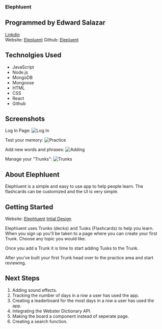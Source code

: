 ### Elephluent 


## Programmed by Edward Salazar
[Linkdin](https://www.linkedin.com/in/edward-salazar-1744228b/)  
Website: [Elepluent](https://elephluent.herokuapp.com//)
Github: [Elepluent](https://github.com/EdASalazar/mindpalace)

## Technolgies Used
* JavaScript
* Node.js
* MongoDB
* Mongoose
* HTML
* CSS
* React
* Github

## Screenshots
Log In Page: 
![Log In](https://i.imgur.com/VmqpgbC.png "Log In")

Test your memory:
![Practice](https://i.imgur.com/zwk6KFU.png "Practice")

Add new words and phrases: 
![Adding](https://i.imgur.com/wwbrw9N.png "Add more Tusks (cards)")

Manage your "Trunks":
![Trunks](https://i.imgur.com/SJQqtB2.png "Trunks (Decks)")

## About Elephluent

Elephluent is a simple and easy to use app to help people learn. The flashcards can be customized and the UI is very simple. 

## Getting Started 
Website: [Elephluent](https://elephluent.herokuapp.com//)
[Intial Design](https://trello.com/b/I7iNtudy/mind-palace)


Elephluent uses Trunks (decks) and Tusks (Flashcards) to help you learn. When you sign up you'll be taken to a page where you can create your first Trunk. Choose any topic you would like.

Once you add a Trunk it is time to start adding Tusks to the Trunk. 

After you've built your first Trunk head over to the practice area and start reviewing. 

## Next Steps
1. Adding sound effects.
2. Tracking the number of days in a row a user has used the app.
3. Creating a leaderboard for the most days in a row a user has used the app.
4. Integrating the Webster Dictionary API.
5. Making the board a component instead of seperate page.
6. Creating a search function. 


